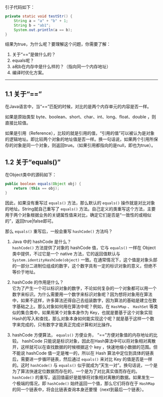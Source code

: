 引子代码如下：

```java
private static void testStr() {
    String a = "a" + "b" + 1;
    String b = "ab1";
    System.out.println(a == b);
}
```
结果为true，为什么呢？要理解这个问题，你需要了解：  
1. 关于“==”是做什么的？  
2. equals呢？  
3. a和b在内存中是什么样的？（指向同一个内存地址）
4. 编译时优化方案。

---

## 1.1 关于“==”

在Java语言中，当“==”匹配的时候，对比的是两个内存单元的内容是否一样。

如果是原始类型 byte、boolean、short、char、int、long、float、double ，则直接比较值。

如果是引用（Reference），比较的就是引用的值，“引用的值”可以被认为是对象的逻辑地址。即比较两个对象的地址值是否一样。换一句话说，如果两个引用所保存的对象是同一个对象，则返回true。（如果引用都指向的是null，即也为true）。

## 1.2 关于“equals()”

在Object类中的源码如下：

```java
public boolean equals(Object obj) {
    return (this == obj);
}
```

因此，如果没有重写过 `equals()` 方法，那么默认的 `equals()` 操作就是对比对象的地址。String就自己重写了 `equals()` 方法。自己定义的类重写这个方法，主要用于两个对象根据业务的关键属性值来对比，确定它们是否是“一致性的或相似的”，返回true|false即可。

那么 `equals()` 重写后，一般会重写 `hashCode()` 方法吗？

1. Java 中的 hashCode 是什么？  
 `hashCode()` 方法提供了对象的 hashCode 值，它与 `equals()` 一样在 Object 类中提供，不过它是一个 native 方法，它的返回值默认与 `System.identityHashCode(object)` 一致。在通常情况下，这个值是对象头部的一部分二进制位组成的数字，这个数字具有一定的标识对象的意义，但绝不等价于地址。

2. hashCode 的作用是什么？  
它为了产生一个可以标识对象的数字，不论如何复杂的一个对象都可以用一个数字来标识。为什么需要用一个数字来标识对象呢？因为想将对象用在算法中，如果不这样，许多算法还得自己去组装数字，因为算法的基础是建立在数字基础之上。那么对象如何用在算法中呢？例如，在 `HashMap` 、 `HashSet` 等类似的集合类中，如果用某个对象本身作为 Key，也就是要基于这个对象实现 Hash的写入和查找，那么对象本身如何能实现这个呢？就是基于这样一个数字来完成的，只有数字才能真正完成计算和对比操作。

3. hashCode 方便算法， `equals()` 方便业务， “==”方便对象值的内存地址的比较。
hashCode 只能说是标识对象，因此在Hash算法中可以将对象相对离散开，这样就可以在查找数据的时候根据这个 key ，快速地缩小数据的范围。但不能说 hashCode 值一定是唯一的，所以在 Hash 算法中定位到具体的链表后，需要进一步循环链表，然后通过 `equals()` 来对比 Key 的值是否是一样的。这时 `hashCode()` 与 `equals()` 似乎就成为“天生一对”。换句话说，一个是为了算法快速定位数据而存在的，一个是为了对比真实值而存在的。 `hashCode()` 的重写，返回值最好是能够将对象相对离散的数据。如果发生一个极端的情况，即 `hashCode()` 始终返回一个值，那么它们将存在于 `HashMap`的同一个链表中，将会比链表查询本身还要慢（next到最后一个链表）。


